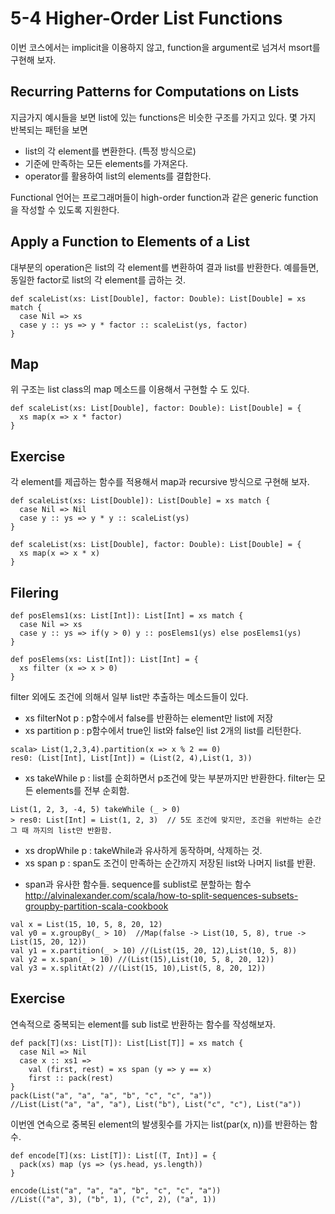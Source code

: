 # 5-4 Higher-Order List Functions
이번 코스에서는 implicit을 이용하지 않고, function을 argument로 넘겨서 msort를 구현해 보자.

## Recurring Patterns for Computations on Lists
지금가지 예시들을 보면 list에 있는 functions은 비슷한 구조를 가지고 있다.
몇 가지 반복되는 패턴을 보면
- list의 각 element를 변환한다. (특정 방식으로)
- 기준에 만족하는 모든 elements를 가져온다.
- operator를 활용하여 list의 elements를 결합한다.

Functional 언어는 프로그래머들이 high-order function과 같은 generic function을 작성할 수 있도록 지원한다.


## Apply a Function to Elements of a List
대부분의 operation은 list의 각 element를 변환하여 결과 list를 반환한다.
예를들면, 동일한 factor로 list의 각 element를 곱하는 것.
```
def scaleList(xs: List[Double], factor: Double): List[Double] = xs match {
  case Nil => xs
  case y :: ys => y * factor :: scaleList(ys, factor)
}
```

## Map
위 구조는 list class의 map 메소드를 이용해서 구현할 수 도 있다.
```
def scaleList(xs: List[Double], factor: Double): List[Double] = {
  xs map(x => x * factor)
}
```

## Exercise
각 element를 제곱하는 함수를 적용해서 map과 recursive 방식으로 구현해 보자.
```
def scaleList(xs: List[Double]): List[Double] = xs match {
  case Nil => Nil
  case y :: ys => y * y :: scaleList(ys)
}

def scaleList(xs: List[Double], factor: Double): List[Double] = {
  xs map(x => x * x)
}
```

## Filering
```
def posElems1(xs: List[Int]): List[Int] = xs match {
  case Nil => xs
  case y :: ys => if(y > 0) y :: posElems1(ys) else posElems1(ys)
}

def posElems(xs: List[Int]): List[Int] = {
  xs filter (x => x > 0)
}
```

filter 외에도 조건에 의해서 일부 list만 추출하는 메소드들이 있다.
- xs filterNot p : p함수에서 false를 반환하는 element만 list에 저장
- xs partition p : p함수에서 true인 list와 false인 list 2개의 list를 리턴한다.
```
scala> List(1,2,3,4).partition(x => x % 2 == 0)
res0: (List[Int], List[Int]) = (List(2, 4),List(1, 3))
```
- xs takeWhile p : list를 순회하면서 p조건에 맞는 부분까지만 반환한다. filter는 모든 elements를 전부 순회함.
```
List(1, 2, 3, -4, 5) takeWhile (_ > 0)
> res0: List[Int] = List(1, 2, 3)  // 5도 조건에 맞지만, 조건을 위반하는 순간 그 때 까지의 list만 반환함.
```
- xs dropWhile p : takeWhile과 유사하게 동작하며, 삭제하는 것.
- xs span p : span도 조건이 만족하는 순간까지 저장된 list와 나머지 list를 반환.
 * span과 유사한 함수들. sequence를 sublist로 분할하는 함수
 http://alvinalexander.com/scala/how-to-split-sequences-subsets-groupby-partition-scala-cookbook
```
val x = List(15, 10, 5, 8, 20, 12)
val y0 = x.groupBy(_ > 10)  //Map(false -> List(10, 5, 8), true -> List(15, 20, 12))
val y1 = x.partition(_ > 10) //(List(15, 20, 12),List(10, 5, 8))
val y2 = x.span(_ > 10) //(List(15),List(10, 5, 8, 20, 12))
val y3 = x.splitAt(2) //(List(15, 10),List(5, 8, 20, 12))
```

## Exercise
연속적으로 중복되는 element를 sub list로 반환하는 함수를 작성해보자.
```
def pack[T](xs: List[T]): List[List[T]] = xs match {
  case Nil => Nil
  case x :: xs1 =>
    val (first, rest) = xs span (y => y == x)
    first :: pack(rest)
}
pack(List("a", "a", "a", "b", "c", "c", "a"))
//List(List("a", "a", "a"), List("b"), List("c", "c"), List("a"))
```

이번엔 연속으로 중복된 element의 발생횟수를 가지는 list(par(x, n))를 반환하는 함수.
```
def encode[T](xs: List[T]): List[(T, Int)] = {
  pack(xs) map (ys => (ys.head, ys.length))
}

encode(List("a", "a", "a", "b", "c", "c", "a"))
//List(("a", 3), ("b", 1), ("c", 2), ("a", 1))
```
